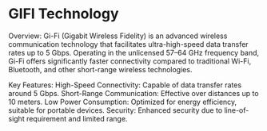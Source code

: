 # GIFI Technology

Overview:
Gi-Fi (Gigabit Wireless Fidelity) is an advanced wireless communication technology that facilitates ultra-high-speed data transfer rates up to 5 Gbps. Operating in the unlicensed 57–64 GHz frequency band, Gi-Fi offers significantly faster connectivity compared to traditional Wi-Fi, Bluetooth, and other short-range wireless technologies.

Key Features:
High-Speed Connectivity: 
Capable of data transfer rates around 5 Gbps.
Short-Range Communication: 
Effective over distances up to 10 meters.
Low Power Consumption: 
Optimized for energy efficiency, suitable for portable devices.
Security: 
Enhanced security due to line-of-sight requirement and limited range.
